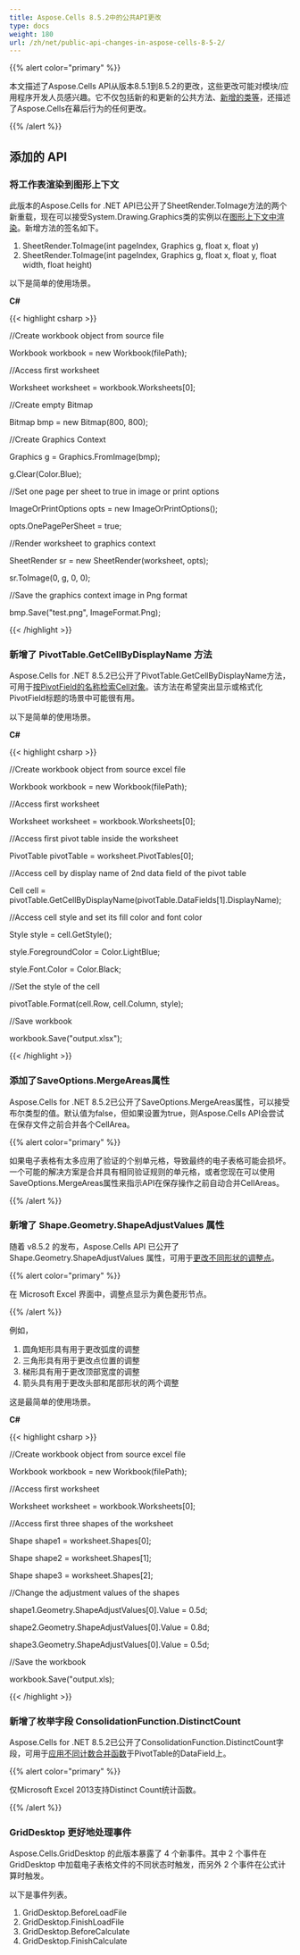 ```yaml
---
title: Aspose.Cells 8.5.2中的公共API更改
type: docs
weight: 180
url: /zh/net/public-api-changes-in-aspose-cells-8-5-2/
---
```


{{% alert color="primary" %}} 

本文描述了Aspose.Cells API从版本8.5.1到8.5.2的更改，这些更改可能对模块/应用程序开发人员感兴趣。它不仅包括新的和更新的公共方法、[新增的类等](/cells/zh/net/public-api-changes-in-aspose-cells-8-5-2/)，还描述了Aspose.Cells在幕后行为的任何更改。

{{% /alert %}} 
## **添加的 API**
### **将工作表渲染到图形上下文**
此版本的Aspose.Cells for .NET API已公开了SheetRender.ToImage方法的两个新重载，现在可以接受System.Drawing.Graphics类的实例以在[图形上下文中渲染](/cells/zh/net/render-worksheet-to-graphic-context/)。新增方法的签名如下。

1. SheetRender.ToImage(int pageIndex, Graphics g, float x, float y)
1. SheetRender.ToImage(int pageIndex, Graphics g, float x, float y, float width, float height)

以下是简单的使用场景。

**C#**

{{< highlight csharp >}}

 //Create workbook object from source file

Workbook workbook = new Workbook(filePath);

//Access first worksheet

Worksheet worksheet = workbook.Worksheets[0];

//Create empty Bitmap

Bitmap bmp = new Bitmap(800, 800);

//Create Graphics Context

Graphics g = Graphics.FromImage(bmp);

g.Clear(Color.Blue);

//Set one page per sheet to true in image or print options

ImageOrPrintOptions opts = new ImageOrPrintOptions();

opts.OnePagePerSheet = true;

//Render worksheet to graphics context

SheetRender sr = new SheetRender(worksheet, opts);

sr.ToImage(0, g, 0, 0);

//Save the graphics context image in Png format

bmp.Save("test.png", ImageFormat.Png);

{{< /highlight >}}


### **新增了 PivotTable.GetCellByDisplayName 方法**
Aspose.Cells for .NET 8.5.2已公开了PivotTable.GetCellByDisplayName方法，可用于[按PivotField的名称检索Cell对象](/cells/zh/net/get-the-cell-object-by-displayname-of-pivotfield-of-pivottable/)。该方法在希望突出显示或格式化PivotField标题的场景中可能很有用。

以下是简单的使用场景。

**C#**

{{< highlight csharp >}}

 //Create workbook object from source excel file

Workbook workbook = new Workbook(filePath);

//Access first worksheet

Worksheet worksheet = workbook.Worksheets[0];

//Access first pivot table inside the worksheet

PivotTable pivotTable = worksheet.PivotTables[0];

//Access cell by display name of 2nd data field of the pivot table

Cell cell = pivotTable.GetCellByDisplayName(pivotTable.DataFields[1].DisplayName);

//Access cell style and set its fill color and font color

Style style = cell.GetStyle();

style.ForegroundColor = Color.LightBlue;

style.Font.Color = Color.Black;

//Set the style of the cell

pivotTable.Format(cell.Row, cell.Column, style);

//Save workbook

workbook.Save("output.xlsx");

{{< /highlight >}}


### **添加了SaveOptions.MergeAreas属性**
Aspose.Cells for .NET 8.5.2已公开了SaveOptions.MergeAreas属性，可以接受布尔类型的值。默认值为false，但如果设置为true，则Aspose.Cells API会尝试在保存文件之前合并各个CellArea。

{{% alert color="primary" %}} 

如果电子表格有太多应用了验证的个别单元格，导致最终的电子表格可能会损坏。一个可能的解决方案是合并具有相同验证规则的单元格，或者您现在可以使用SaveOptions.MergeAreas属性来指示API在保存操作之前自动合并CellAreas。

{{% /alert %}} 
### **新增了 Shape.Geometry.ShapeAdjustValues 属性**
随着 v8.5.2 的发布，Aspose.Cells API 已公开了 Shape.Geometry.ShapeAdjustValues 属性，可用于[更改不同形状的调整点](/cells/zh/net/change-adjustment-values-of-the-shape/)。

{{% alert color="primary" %}} 

在 Microsoft Excel 界面中，调整点显示为黄色菱形节点。

{{% /alert %}} 

例如，

1. 圆角矩形具有用于更改弧度的调整
1. 三角形具有用于更改点位置的调整
1. 梯形具有用于更改顶部宽度的调整
1. 箭头具有用于更改头部和尾部形状的两个调整

这是最简单的使用场景。

**C#**

{{< highlight csharp >}}

 //Create workbook object from source excel file

Workbook workbook = new Workbook(filePath);

//Access first worksheet

Worksheet worksheet = workbook.Worksheets[0];

//Access first three shapes of the worksheet

Shape shape1 = worksheet.Shapes[0];

Shape shape2 = worksheet.Shapes[1];

Shape shape3 = worksheet.Shapes[2];

//Change the adjustment values of the shapes

shape1.Geometry.ShapeAdjustValues[0].Value = 0.5d;

shape2.Geometry.ShapeAdjustValues[0].Value = 0.8d;

shape3.Geometry.ShapeAdjustValues[0].Value = 0.5d;

//Save the workbook

workbook.Save("output.xls);

{{< /highlight >}}


### **新增了枚举字段 ConsolidationFunction.DistinctCount**
Aspose.Cells for .NET 8.5.2已公开了ConsolidationFunction.DistinctCount字段，可用于[应用不同计数合并函数](/cells/zh/net/consolidation-function/)于PivotTable的DataField上。

{{% alert color="primary" %}} 

仅Microsoft Excel 2013支持Distinct Count统计函数。

{{% /alert %}} 
### **GridDesktop 更好地处理事件**
Aspose.Cells.GridDesktop 的此版本暴露了 4 个新事件。其中 2 个事件在 GridDesktop 中加载电子表格文件的不同状态时触发，而另外 2 个事件在公式计算时触发。

以下是事件列表。

1. GridDesktop.BeforeLoadFile
1. GridDesktop.FinishLoadFile
1. GridDesktop.BeforeCalculate
1. GridDesktop.FinishCalculate
